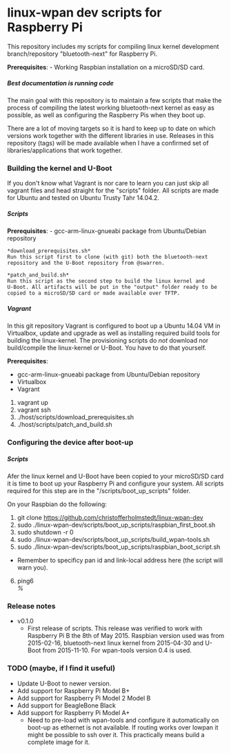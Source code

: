 linux-wpan dev scripts for Raspberry Pi
=======================================
This repository includes my scripts for compiling linux kernel development
branch/repository "bluetooth-next" for Raspberry Pi.

**Prerequisites**:
	- Working Raspbian installation on a microSD/SD card.

##### Best documentation is running code
The main goal with this repository is to maintain a few scripts that make the
process of compiling the latest working bluetooth-next kernel as easy as
possible, as well as configuring the Raspberry Pis when they boot up.

There are a lot of moving targets so it is hard to keep up to date on which
versions work together with the different libraries in use. Releases in this
repository (tags) will be made available when I have a confirmed set of
libraries/applications that work together.

### Building the kernel and U-Boot
If you don't know what Vagrant is nor care to learn you can just skip all
vagrant files and head straight for the "scripts" folder. All scripts are made
for Ubuntu and tested on Ubuntu Trusty Tahr 14.04.2.

##### Scripts
**Prerequisites**:
	- gcc-arm-linux-gnueabi package from Ubuntu/Debian repository

	*download_prerequisites.sh*
	Run this script first to clone (with git) both the bluetooth-next
	repository and the U-Boot repository from @swarren.

	*patch_and_build.sh*
	Run this script as the second step to build the linux kernel and
	U-Boot. All artifacts will be put in the "output" folder ready to be
	copied to a microSD/SD card or made available over TFTP.

##### Vagrant
In this git repository Vagrant is configured to boot up a Ubuntu 14.04 VM in
Virtualbox, update and upgrade as well as installing required build tools for
building the linux-kernel. The provisioning scripts do _not_ download nor
build/compile the linux-kernel or U-Boot. You have to do that yourself.

**Prerequisites**:
- gcc-arm-linux-gnueabi package from Ubuntu/Debian repository
- Virtualbox
- Vagrant

1. vagrant up
2. vagrant ssh
3. ./host/scripts/download_prerequisites.sh
4. ./host/scripts/patch_and_build.sh

### Configuring the device after boot-up
##### Scripts
Afer the linux kernel and U-Boot have been copied to your microSD/SD card it is
time to boot up your Raspberry Pi and configure your system. All scripts
required for this step are in the "/scripts/boot_up_scripts" folder.

On your Raspbian do the following:

1. git clone https://github.com/christofferholmstedt/linux-wpan-dev
2. sudo ./linux-wpan-dev/scripts/boot_up_scripts/raspbian_first_boot.sh
3. sudo shutdown -r 0
4. sudo ./linux-wpan-dev/scripts/boot_up_scripts/build_wpan-tools.sh
5. sudo ./linux-wpan-dev/scripts/boot_up_scripts/raspbian_boot_script.sh
  * Remember to specificy pan id and link-local address here (the script will warn you).
6. ping6 <address>%<lowpan0>

### Release notes
* v0.1.0
  * First release of scripts. This release was verified to work with
    Raspberry Pi B the 8th of May 2015. Raspbian version used was from
    2015-02-16, bluetooth-next linux kernel from 2015-04-30
    and U-Boot from 2015-11-10. For wpan-tools version 0.4 is used.

### TODO (maybe, if I find it useful)
* Update U-Boot to newer version.
* Add support for Raspberry Pi Model B+
* Add support for Raspberry Pi Model 2 Model B
* Add support for BeagleBone Black
* Add support for Raspberry Pi Model A+
  * Need to pre-load with wpan-tools and configure it automatically on
  boot-up as ethernet is not available. If routing works over lowpan it
  might be possible to ssh over it. This practically means build a
  complete image for it.
